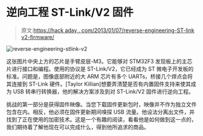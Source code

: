 # 逆向工程 ST-Link/V2 固件

> 原文:[https://hack aday . com/2013/01/07/reverse-engineering-ST-link v2-firmware/](https://hackaday.com/2013/01/07/reverse-engineering-st-linkv2-firmware/)

![reverse-engineering-stlink-v2](../Images/8949dcd619e661fe6d80a6d246a579bb.png)

这张图片中央上方的芯片是手臂皮层-M3。它能够对 STM32F3 发现板上的主芯片进行接口和编程。使用的协议是 ST-Link/V2，它已经成为 ST 微电子开发板的标准。问题是，图像底部附近的大 ARM 芯片有多个 UARTs，桥接几个焊点会将其连接到 ST-Link 硬件。[Taylor Killian]想要弄清楚是否有内置固件支持来使其成为 USB 转串行转换器，他的解决方案涉及到对 ST-Link/V2 固件进行逆向工程。

挑战的第一部分是获得固件映像。当您下载固件更新包时，映像并不作为独立文件包含在内。相反，他必须在固件更新期间嗅探 USB 流量。他设法分离出文件，并找到了正在使用的加密技术。这是一个有趣的阅读，看看他是如何做到这一点的，我们期待着了解他现在可以完成什么，得到他所追求的商品。